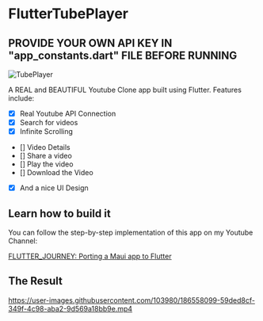# FlutterTubePlayer

## PROVIDE YOUR OWN API KEY IN "app_constants.dart" FILE BEFORE RUNNING

![TubePlayer](https://user-images.githubusercontent.com/103980/187330554-af91ea49-fd0f-423b-a283-ef5f4ba16e0a.png)

A REAL and BEAUTIFUL Youtube Clone app built using Flutter. Features include:
- [X]  Real Youtube API Connection
- [X]  Search for videos
- [X]  Infinite Scrolling
- []  Video Details
- []  Share a video
- []  Play the video
- []  Download the Video
- [X]  And a nice UI Design


## Learn how to build it

You can follow the step-by-step implementation of this app on my Youtube Channel:

[FLUTTER_JOURNEY: Porting a Maui app to Flutter](https://www.youtube.com/playlist?list=PLPLcAzuCoR9_8B3IqoVJG4pajtl8vijT7)


## The Result

https://user-images.githubusercontent.com/103980/186558099-59ded8cf-349f-4c98-aba2-9d569a18bb9e.mp4

